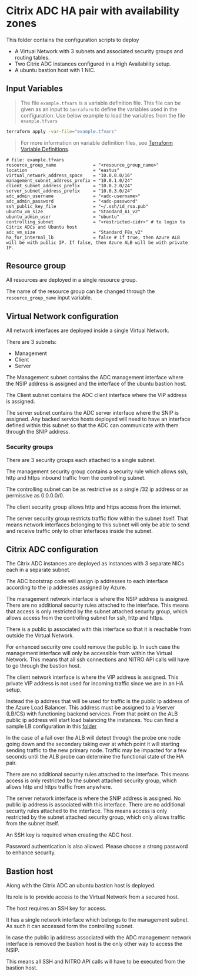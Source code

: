 # Citrix ADC HA pair with availability zones

This folder contains the configuration scripts to deploy

* A Virtual Network with 3 subnets and associated security groups and routing tables.
* Two Citrix ADC instances configured in a High Availability setup.
* A ubuntu bastion host with 1 NIC.

## Input Variables

> The file `example.tfvars` is a variable definition file. This file can be given as an input to `terraform` to define the variables used in the configuration.
> Use below example to load the variables from the file `example.tfvars`

```bash
terraform apply -var-file="example.tfvars"
```

> For more information on variable definition files, see [Terraform Variable Definitions](https://www.terraform.io/language/values/variables#variable-definitions-tfvars-files).

```hcl
# file: example.tfvars
resource_group_name              = "<resource_group_name>"
location                         = "eastus"
virtual_network_address_space    = "10.0.0.0/16"
management_subnet_address_prefix = "10.0.1.0/24"
client_subnet_address_prefix     = "10.0.2.0/24"
server_subnet_address_prefix     = "10.0.3.0/24"
adc_admin_username               = "<adc-username>"
adc_admin_password               = "<adc-password"
ssh_public_key_file              = "~/.ssh/id_rsa.pub"
ubuntu_vm_size                   = "Standard_A1_v2"
ubuntu_admin_user                = "ubuntu"
controlling_subnet               = "<restricted-cidr>" # to login to Citrix ADCs and Ubuntu host
adc_vm_size                      = "Standard_F8s_v2"
ha_for_internal_lb               = false # if true, then Azure ALB will be with public IP. If false, then Azure ALB will be with private IP.
```

## Resource group

All resources are deployed in a single resource group.

The name of the resource group can be changed through the `resource_group_name` input variable.

## Virtual Network configuration

All network interfaces are deployed inside a single Virtual Network.

There are 3 subnets:

* Management
* Client
* Server

The Management subnet contains the ADC management interface where the NSIP address is assigned
and the interface of the ubuntu bastion host.

The Client subnet contains the ADC client interface where the VIP address is assigned.

The server subnet contains the ADC server interface where the SNIP is assigned.
Any backed service hosts deployed will need to have an interface defined within this subnet
so that the ADC can communicate with them through the SNIP address.

### Security groups

There are 3 security groups each attached to a single subnet.

The management security group contains a security rule which
allows ssh, http and https inbound traffic
from the controlling subnet.

The controlling subnet can be as restrictive as a single /32 ip address
or as permissive as 0.0.0.0/0.

The client security group allows http and https access from the internet.

The server security group restricts traffic flow within the subnet itself.
That means network interfaces belonging to this subnet will only be able to
send and receive traffic only to other interfaces inside the subnet.

## Citrix ADC configuration

The Citrix ADC instances are deployed as instances with 3 separate
NICs each in a separate subnet.

The ADC bootstrap code will assign ip addresses to each interface
according to the ip addresses assigned by Azure.

The management network interface is where the NSIP address is assigned.
There are no additional security rules attached to the interface.
This means that access is only restricted by the subnet attached security group,
which allows access from the controlling subnet for ssh, http and https.

There is a public ip associated with this interface so that it is reachable from
outside the Virtual Network.

For enhanced security one could remove the public ip.
In such case the management interface will only be accessible from within the
Virtual Network.
This means that all ssh connections and NITRO API calls will have to go through
the bastion host.

The client network interface is where the VIP address is assigned.
This private VIP address is not used for incoming traffic since we are in an HA setup.

Instead the ip address that will be used for traffic is the public ip address of the
Azure Load Balancer. This address must be assigned to a Vserver (LB/CS) with
functioning backend services. From that point on the ALB public ip address will
start load balancing the instances.
You can find a sample LB configuration in this [folder](../simple_lb_ha)

In the case of a fail over the ALB will detect through the probe one node going down
and the secondary taking over at which point it will starting sending traffic to the
new primary node. Traffic may be impacted for a few seconds until the ALB probe
can determine the functional state of the HA pair.

There are no additional security rules attached to the interface.
This means access is only restricted by the subnet attached security group,
which allows http and https traffic from anywhere.

The server network interface is where the SNIP address is assigned.
No public ip address is associated with this interface.
There are no additional security rules attached to the interface.
This means access is only restricted by the subnet attached security group,
which only allows traffic from the subnet itself.

An SSH key is required when creating the ADC host.

Password authentication is also allowed.
Please choose a strong password to enhance security.

## Bastion host

Along with the Citrix ADC an ubuntu bastion host is deployed.

Its role is to provide access to the Virtual Network from
a secured host.

The host requires an SSH key for access.

It has a single network interface which belongs to the management subnet.
As such it can accessed form the controlling subnet.

In case the public ip address associated with the ADC management network interface
is removed the bastion host is the only other way to access the NSIP.

This means all SSH and NITRO API calls will have to be executed from
the bastion host.
